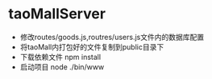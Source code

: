 # taoMallServer

- 修改routes/goods.js,routres/users.js文件内的数据库配置
- 将taoMall内打包好的文件复制到public目录下
- 下载依赖文件 npm install
- 启动项目 node ./bin/www